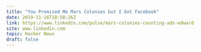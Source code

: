 ```yaml
---
title: "You Promised Me Mars Colonies but I Got Facebook"
date: 2019-11-16T18:58:26Z
link: https://www.linkedin.com/pulse/mars-colonies-counting-ads-edward-hsu?utm_medium=RSS&utm_source=hune
site: www.linkedin.com
topic: Hacker News
draft: false
---
```

